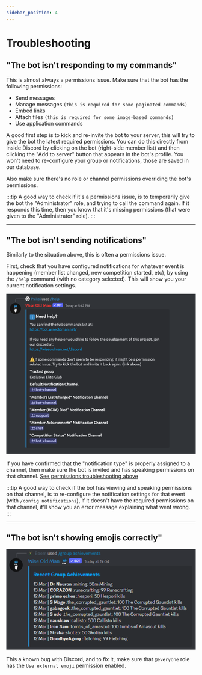 ```yaml
---
sidebar_position: 4
---
```


# Troubleshooting

## "The bot isn't responding to my commands"

This is almost always a permissions issue. Make sure that the bot has the following permissions:

- Send messages
- Manage messages `(this is required for some paginated commands)`
- Embed links
- Attach files `(this is required for some image-based commands)`
- Use application commands

A good first step is to kick and re-invite the bot to your server, this will try to give the bot the latest required permissions. You can do this directly from inside Discord by clicking on the bot (right-side member list) and then clicking the "Add to server" button that appears in the bot's profile. You won't need to re-configure your group or notifications, those are saved in our database.

Also make sure there's no role or channel permissions overriding the bot's permissions.

:::tip
A good way to check if it's a permissions issue, is to temporarily give the bot the "Administrator" role, and trying to call the command again. If it responds this time, then you know that it's missing permissions (that were given to the "Administrator" role).
:::

---

## "The bot isn't sending notifications"

Similarly to the situation above, this is often a permissions issue.

First, check that you have configured notifications for whatever event is happening (member list changed, new competition started, etc), by using the `/help` command (with no category selected). This will show you your current notification settings.

![Help Command (default)](./assets/help.png)

If you have confirmed that the "notification type" is properly assigned to a channel, then make sure the bot is invited and has speaking permissions on that channel. [See permissions troubleshooting above](/troubleshooting#the-bot-isnt-responding-to-my-commands)

:::tip
A good way to check if the bot has viewing and speaking permissions on that channel, is to re-configure the notification settings for that event (with `/config notifications`), if it doesn't have the required permissions on that channel, it'll show you an error message explaining what went wrong.
:::

---

## "The bot isn't showing emojis correctly"

![Missing Emojis example](./assets/missing_emojis.png)

This a known bug with Discord, and to fix it, make sure that `@everyone` role has the `Use external emoji` permission enabled.
